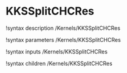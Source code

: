 <!-- MOOSE Documentation Stub: Remove this when content is added. -->

# KKSSplitCHCRes
!syntax description /Kernels/KKSSplitCHCRes

!syntax parameters /Kernels/KKSSplitCHCRes

!syntax inputs /Kernels/KKSSplitCHCRes

!syntax children /Kernels/KKSSplitCHCRes
